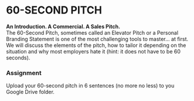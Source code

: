 # 60-SECOND PITCH  
  
**An Introduction. A Commercial. A Sales Pitch.**  
The 60-Second Pitch, sometimes called an Elevator Pitch or a Personal Branding Statement is one of the most challenging tools to master... at first. We will discuss the elements of the pitch, how to tailor it depending on the situation and why most employers hate it (hint: it does not have to be 60 seconds). 

### Assignment  
Upload your 60-second pitch in 6 sentences (no more no less) to you Google Drive folder.
